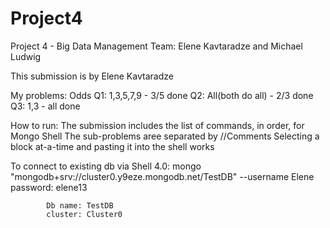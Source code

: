 # Project4
Project 4 - Big Data Management
Team: Elene Kavtaradze and Michael Ludwig

This submission is by Elene Kavtaradze

My problems: Odds
Q1: 1,3,5,7,9  - 3/5 done
Q2: All(both do all) - 2/3 done
Q3: 1,3 - all done

How to run:
	The submission includes the list of commands, in order, for Mongo Shell
	The sub-problems aree separated by //Comments
	Selecting a block at-a-time and pasting it into the shell works

	
To connect to existing db
	via Shell 4.0:  mongo "mongodb+srv://cluster0.y9eze.mongodb.net/TestDB" --username Elene
			password: elene13

			Db name: TestDB
			cluster: Cluster0
